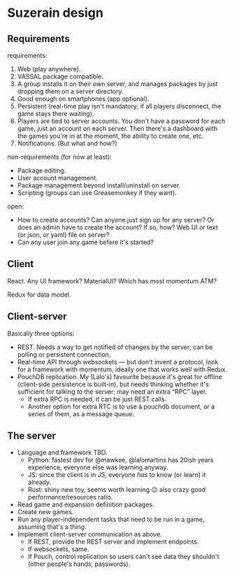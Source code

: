 # Suzerain design

## Requirements

requirements:

1. Web (play anywhere).
2. VASSAL package compatible.
3. A group installs it on their own server, and manages packages by just dropping them on a server directory.
4. Good enough on smartphones (app optional).
5. Persistent (real-time play isn't mandatory; if all players disconnect, the game stays there waiting).
6. Players are tied to server accounts. You don't have a password for each game, just an account on each server. Then there's a dashboard with the games you're in at the moment, the ability to create one, etc.
7. Notifications. (But what and how?)

non-requirements (for now at least):

- Package editing.
- User account management.
- Package management beyond install/uninstall on server.
- Scripting (groups can use Greasemonkey if they want).

open:

- How to create accounts? Can anyone just sign up for any server? Or does an admin have to create the account? If so, how? Web UI or text (or json, or yaml) file on server?
- Can any user join any game before it's started?

## Client

React. Any UI framework? MaterialUI? Which has most momentum ATM?

Redux for data model.

## Client-server

Basically three options:

- REST. Needs a way to get notified of changes by the server; can be polling or persistent connection.
- Real-time API through websockets — but don't invent a protocol, look for a framework with momentum, ideally one that works well with Redux.
- PouchDB replication. My (Lalo's) favourite because it's great for offline (client-side persistence is built-in), but needs thinking whether it's sufficient for talking *to* the server; may need an extra “RPC” layer.
  - If extra RPC is needed, it can be just REST calls.
  - Another option for extra RTC is to use a pouchdb document, or a series of them, as a message queue.

## The server

- Language and framework TBD.
  - Python: fastest dev for @mawkee, @lalomartins has 20ish years experience, everyone else was learning anyway.
  - JS: since the client is in JS, everyone *has* to know (or learn) it already.
  - Rust: shiny new toy, seems worth learning 😉 also crazy good performance/resources ratio.
- Read game and expansion definition packages.
- Create new games.
- Run any player-independent tasks that need to be run in a game, assuming that's a thing.
- Implement client-server communication as above.
  - If REST, provide the REST server and implement endpoints.
  - If websockets, same.
  - If Pouch, control replication so users can't see data they shouldn't (other people's hands, passwords).
